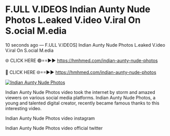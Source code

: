 # F.ULL V.IDEOS Indian Aunty Nude Photos L.eaked V.ideo V.iral On S.ocial M.edia

10 seconds ago — F.ULL V.IDEOS] Indian Aunty Nude Photos L.eaked V.ideo V.iral On S.ocial M.edia

🌐 CLICK HERE 🟢==►► https://hmhmed.com/indian-aunty-nude-photos

🔴 CLICK HERE 🌐==►► https://hmhmed.com/indian-aunty-nude-photos

[![Indian Aunty Nude Photos](https://i.imgur.com/dJHk4Zq.gif)](https://hmhmed.com/indian-aunty-nude-photos)

Indian Aunty Nude Photos video took the internet by storm and amazed viewers on various social media platforms. Indian Aunty Nude Photos, a young and talented digital creator, recently became famous thanks to this interesting video.

Indian Aunty Nude Photos video instagram

Indian Aunty Nude Photos video official twitter